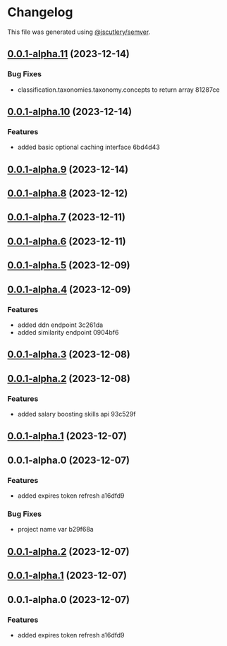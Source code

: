 # Changelog

This file was generated using [@jscutlery/semver](https://github.com/jscutlery/semver).

## [0.0.1-alpha.11](///compare/lightcast-api-0.0.1-alpha.10...lightcast-api-0.0.1-alpha.11) (2023-12-14)


### Bug Fixes

* classification.taxonomies.taxonomy.concepts to return array 81287ce

## [0.0.1-alpha.10](///compare/lightcast-api-0.0.1-alpha.9...lightcast-api-0.0.1-alpha.10) (2023-12-14)


### Features

* added basic optional caching interface 6bd4d43

## [0.0.1-alpha.9](///compare/lightcast-api-0.0.1-alpha.8...lightcast-api-0.0.1-alpha.9) (2023-12-14)

## [0.0.1-alpha.8](///compare/lightcast-api-0.0.1-alpha.7...lightcast-api-0.0.1-alpha.8) (2023-12-12)

## [0.0.1-alpha.7](///compare/lightcast-api-0.0.1-alpha.6...lightcast-api-0.0.1-alpha.7) (2023-12-11)

## [0.0.1-alpha.6](///compare/lightcast-api-0.0.1-alpha.5...lightcast-api-0.0.1-alpha.6) (2023-12-11)

## [0.0.1-alpha.5](///compare/lightcast-api-0.0.1-alpha.4...lightcast-api-0.0.1-alpha.5) (2023-12-09)

## [0.0.1-alpha.4](///compare/lightcast-api-0.0.1-alpha.3...lightcast-api-0.0.1-alpha.4) (2023-12-09)


### Features

* added ddn endpoint 3c261da
* added similarity endpoint 0904bf6

## [0.0.1-alpha.3](///compare/lightcast-api-0.0.1-alpha.2...lightcast-api-0.0.1-alpha.3) (2023-12-08)

## [0.0.1-alpha.2](///compare/lightcast-api-0.0.1-alpha.1...lightcast-api-0.0.1-alpha.2) (2023-12-08)


### Features

* added salary boosting skills api 93c529f

## [0.0.1-alpha.1](///compare/lightcast-api-0.0.1-alpha.0...lightcast-api-0.0.1-alpha.1) (2023-12-07)

## 0.0.1-alpha.0 (2023-12-07)


### Features

* added expires token refresh a16dfd9


### Bug Fixes

* project name var b29f68a

## [0.0.1-alpha.2](///compare/$lightcast-api-0.0.1-alpha.1...$lightcast-api-0.0.1-alpha.2) (2023-12-07)

## [0.0.1-alpha.1](///compare/$lightcast-api-0.0.1-alpha.0...$lightcast-api-0.0.1-alpha.1) (2023-12-07)

## 0.0.1-alpha.0 (2023-12-07)


### Features

* added expires token refresh a16dfd9
